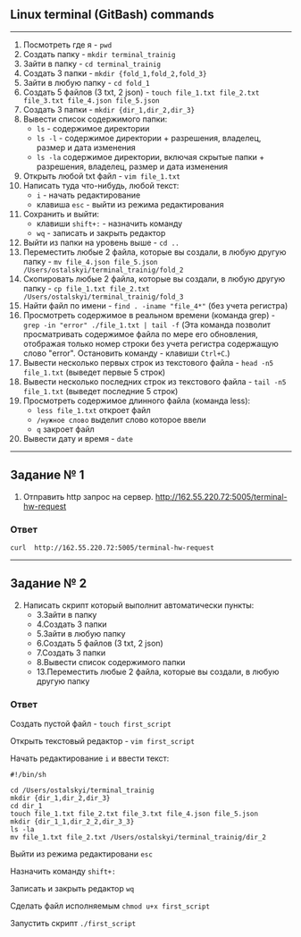 ## Linux terminal (GitBash) commands ##

---------

1. Посмотреть где я - `pwd`
2. Создать папку - `mkdir terminal_trainig`
3. Зайти в папку - `cd terminal_trainig`
4. Создать 3 папки - `mkdir {fold_1,fold_2,fold_3}`
5. Зайти в любую папку - `cd fold_1` 
6. Создать 5 файлов (3 txt, 2 json) - `touch file_1.txt file_2.txt file_3.txt file_4.json file_5.json`
7. Создать 3 папки - `mkdir {dir_1,dir_2,dir_3}`
8. Вывести список содержимого папки:
    - `ls` - содержимое директории  
    - `ls -l` - содержимое директории + разрешения, владелец, размер и дата изменения 
    - `ls -la` содержимое директории, включая скрытые папки + разрешения, владелец, размер и дата изменения
9. Открыть любой txt файл - `vim file_1.txt` 
10. Hаписать туда что-нибудь, любой текст:
    - `i` - начать редактирование 
    - клавишa `esc` - выйти из режима редактирования   
11. Cохранить и выйти:
    - клавиши `shift+:` - назначить команду
    - `wq` - записать и закрыть редактор 
12. Выйти из папки на уровень выше - `cd ..`
13. Переместить любые 2 файла, которые вы создали, в любую другую папку - `mv file_4.json file_5.json /Users/ostalskyi/terminal_trainig/fold_2`
14. Скопировать любые 2 файла, которые вы создали, в любую другую папку - `cp file_1.txt file_2.txt /Users/ostalskyi/terminal_trainig/fold_3` 
15. Найти файл по имени - `find . -iname "file_4*"` (без учета регистра)
16. Просмотреть содержимое в реальном времени (команда grep) - `grep -in "error" ./file_1.txt | tail -f` (Эта команда позволит просматривать содержимое файла по мере его обновления, отображая только номер строки без учета регистра содержащую слово "error". Остановить команду - клавиши `Ctrl+C`.) 
17. Вывести несколько первых строк из текстового файла - `head -n5 file_1.txt` (выведет первые 5 строк) 
18. Вывести несколько последних строк из текстового файла - `tail -n5 file_1.txt` (выведет последние 5 строк)
19. Просмотреть содержимое длинного файла (команда less):
    - `less file_1.txt` откроет файл 
    - `/нужное слово` выделит слово которое ввели 
    - `q` закроет файл 
20. Вывести дату и время - `date` 

---

## Задание № 1 ##
1. Отправить http запрос на сервер. http://162.55.220.72:5005/terminal-hw-request  
### Ответ ###

`curl  http://162.55.220.72:5005/terminal-hw-request`

---
## Задание № 2 ##
2. Написать скрипт который выполнит автоматически пункты:
   - 3.Зайти в папку
   - 4.Создать 3 папки
   - 5.Зайти в любую папку 
   - 6.Создать 5 файлов (3 txt, 2 json)
   - 7.Создать 3 папки
   - 8.Вывести список содержимого папки
   - 13.Переместить любые 2 файла, которые вы создали, в любую другую папку
### Ответ ###

Создать пустой файл - `touch first_script`

Открыть текстовый редактор - `vim first_script`

Начать редактирование `i` и ввести текст:   

``` 
#!/bin/sh

cd /Users/ostalskyi/terminal_trainig
mkdir {dir_1,dir_2,dir_3}
cd dir_1
touch file_1.txt file_2.txt file_3.txt file_4.json file_5.json
mkdir {dir_1_1,dir_2_2,dir_3_3}
ls -la
mv file_1.txt file_2.txt /Users/ostalskyi/terminal_trainig/dir_2
 ```

Выйти из режима редактировани `esc`

Назначить команду `shift+:`

Записать и закрыть редактор `wq` 

Сделать файл исполняемым `chmod u+x first_script`

Запустить скрипт `./first_script`
